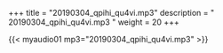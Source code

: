 +++
title = "20190304_qpihi_qu4vi.mp3"
description = " 20190304_qpihi_qu4vi.mp3 "
weight = 20
+++

{{< myaudio01 mp3="20190304_qpihi_qu4vi.mp3" >}}

